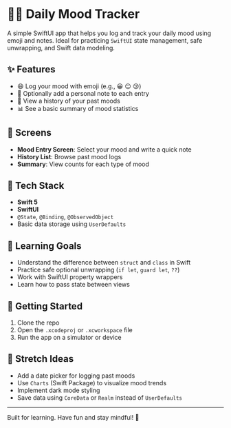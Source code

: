 # 🧘‍♀️ Daily Mood Tracker

A simple SwiftUI app that helps you log and track your daily mood using emoji and notes. Ideal for practicing `SwiftUI` state management, safe unwrapping, and Swift data modeling.

## ✨ Features

- 😄 Log your mood with emoji (e.g., 😀 😐 😢)
- 📝 Optionally add a personal note to each entry
- 📜 View a history of your past moods
- 📊 See a basic summary of mood statistics

## 📱 Screens

- **Mood Entry Screen**: Select your mood and write a quick note
- **History List**: Browse past mood logs
- **Summary**: View counts for each type of mood

## 🧰 Tech Stack

- **Swift 5**
- **SwiftUI**
- `@State`, `@Binding`, `@ObservedObject`
- Basic data storage using `UserDefaults`

## 🎯 Learning Goals

- Understand the difference between `struct` and `class` in Swift
- Practice safe optional unwrapping (`if let`, `guard let`, `??`)
- Work with SwiftUI property wrappers
- Learn how to pass state between views

## 🚀 Getting Started

1. Clone the repo
2. Open the `.xcodeproj` or `.xcworkspace` file
3. Run the app on a simulator or device

## 🧪 Stretch Ideas

- Add a date picker for logging past moods
- Use `Charts` (Swift Package) to visualize mood trends
- Implement dark mode styling
- Save data using `CoreData` or `Realm` instead of `UserDefaults`

---

Built for learning. Have fun and stay mindful! 🌿
